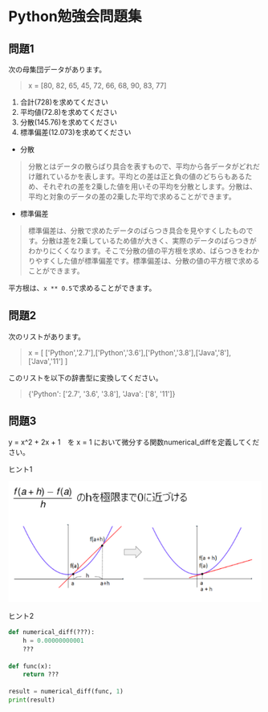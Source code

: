 # Python勉強会問題集

## 問題1

次の⺟集団データがあります。

> x = [80, 82, 65, 45, 72, 66, 68, 90, 83, 77]

1. 合計(728)を求めてください
2. 平均値(72.8)を求めてください
3. 分散(145.76)を求めてください
4. 標準偏差(12.073)を求めてください

- 分散

> 分散とはデータの散らばり具合を表すもので、平均から各データがどれだけ離れているかを表します。平均との差は正と負の値のどちらもあるため、それぞれの差を2乗した値を用いその平均を分散とします。分散は、平均と対象のデータの差の2乗した平均で求めることができます。

- 標準偏差

>標準偏差は、分散で求めたデータのばらつき具合を見やすくしたものです。分散は差を2乗しているため値が大きく、実際のデータのばらつきがわかりにくくなります。そこで分散の値の平方根を求め、ばらつきをわかりやすくした値が標準偏差です。標準偏差は、分散の値の平方根で求めることができます。

平方根は、`x ** 0.5`で求めることができます。


## 問題2 

次のリストがあります。

 > x = [ ['Python','2.7'],['Python','3.6'],['Python','3.8'],['Java','8'],['Java','11'] ] 

このリストを以下の辞書型に変換してください。

>  {'Python': ['2.7', '3.6', '3.8'], 'Java': ['8', '11']}

## 問題3

y = x^2 + 2x + 1　を x = 1 において微分する関数numerical_diffを定義してください。

ヒント1

![微分](img/numerical_diff.png)

ヒント2
```python
def numerical_diff(???):
    h = 0.00000000001
    ???

def func(x):
    return ???

result = numerical_diff(func, 1)
print(result)
```
